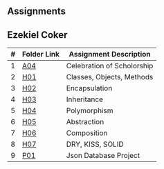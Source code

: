 ## Assignments

## Ezekiel Coker

|  #  | Folder Link | Assignment Description |
| :-: | ----------- | ---------------------- |
| 1 | [A04](https://github.com/ECOKER1226/2143-OOP/tree/main/Assignments/A04) | Celebration of Scholorship |
| 2 | [H01](https://github.com/ECOKER1226/2143-OOP/tree/main/Assignments/H01) | Classes, Objects, Methods |
| 3 | [H02](https://github.com/ECOKER1226/2143-OOP/tree/main/Assignments/H02) | Encapsulation |
| 4 | [H03](https://github.com/ECOKER1226/2143-OOP/tree/main/Assignments/H03) | Inheritance |
| 5 | [H04](https://github.com/ECOKER1226/2143-OOP/tree/main/Assignments/H04) | Polymorphism |
| 6 | [H05](https://github.com/ECOKER1226/2143-OOP/tree/main/Assignments/H05) | Abstraction |
| 7 | [H06](https://github.com/ECOKER1226/2143-OOP/tree/main/Assignments/H06) | Composition |
| 8 | [H07](https://github.com/ECOKER1226/2143-OOP/tree/main/Assignments/H07) | DRY, KISS, SOLID |
| 9 | [P01](https://github.com/ECOKER1226/2143-OOP/tree/main/Assignments/P01) | Json Database Project |

